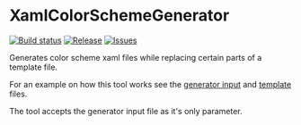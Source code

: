 # XamlColorSchemeGenerator

[![Build status](https://img.shields.io/appveyor/ci/batzen/XamlColorSchemeGenerator.svg?style=flat-square)](https://ci.appveyor.com/project/batzen/XamlColorSchemeGenerator)
[![Release](https://img.shields.io/github/release/batzen/XamlColorSchemeGenerator.svg?style=flat-square)](https://github.com/batzen/XamlColorSchemeGenerator/releases/latest)
[![Issues](https://img.shields.io/github/issues/batzen/XamlColorSchemeGenerator.svg?style=flat-square)](https://github.com/batzen/XamlColorSchemeGenerator/issues)

Generates color scheme xaml files while replacing certain parts of a template file.

For an example on how this tool works see the [generator input](GeneratorParameters.json) and [template](Accent.Template.xaml) files.

The tool accepts the generator input file as it's only parameter.